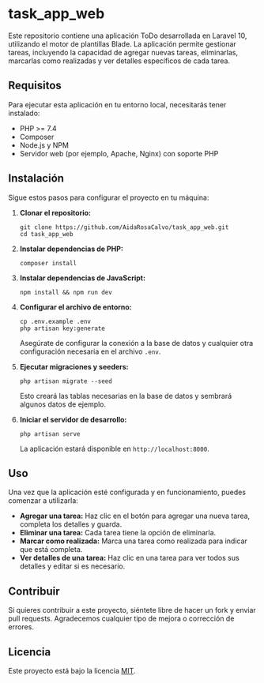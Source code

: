 # task_app_web

Este repositorio contiene una aplicación ToDo desarrollada en Laravel 10, utilizando el motor de plantillas Blade. La aplicación permite gestionar tareas, incluyendo la capacidad de agregar nuevas tareas, eliminarlas, marcarlas como realizadas y ver detalles específicos de cada tarea.

## Requisitos

Para ejecutar esta aplicación en tu entorno local, necesitarás tener instalado:

- PHP >= 7.4
- Composer
- Node.js y NPM
- Servidor web (por ejemplo, Apache, Nginx) con soporte PHP

## Instalación

Sigue estos pasos para configurar el proyecto en tu máquina:

1. **Clonar el repositorio:**

   ```
   git clone https://github.com/AidaRosaCalvo/task_app_web.git
   cd task_app_web
   ```

2. **Instalar dependencias de PHP:**

   ```
   composer install
   ```

3. **Instalar dependencias de JavaScript:**

   ```
   npm install && npm run dev
   ```

4. **Configurar el archivo de entorno:**

   ```
   cp .env.example .env
   php artisan key:generate
   ```

   Asegúrate de configurar la conexión a la base de datos y cualquier otra configuración necesaria en el archivo `.env`.

5. **Ejecutar migraciones y seeders:**

   ```
   php artisan migrate --seed
   ```

   Esto creará las tablas necesarias en la base de datos y sembrará algunos datos de ejemplo.

6. **Iniciar el servidor de desarrollo:**

   ```
   php artisan serve
   ```

   La aplicación estará disponible en `http://localhost:8000`.

## Uso

Una vez que la aplicación esté configurada y en funcionamiento, puedes comenzar a utilizarla:

- **Agregar una tarea:** Haz clic en el botón para agregar una nueva tarea, completa los detalles y guarda.
- **Eliminar una tarea:** Cada tarea tiene la opción de eliminarla.
- **Marcar como realizada:** Marca una tarea como realizada para indicar que está completa.
- **Ver detalles de una tarea:** Haz clic en una tarea para ver todos sus detalles y editar si es necesario.

## Contribuir

Si quieres contribuir a este proyecto, siéntete libre de hacer un fork y enviar pull requests. Agradecemos cualquier tipo de mejora o corrección de errores.

## Licencia

Este proyecto está bajo la licencia [MIT](https://opensource.org/licenses/MIT).
